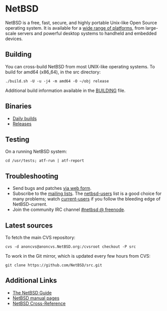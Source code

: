 NetBSD
======

NetBSD is a free, fast, secure, and highly portable Unix-like Open
Source operating system.  It is available for a [wide range of
platforms](https://wiki.NetBSD.org/ports/), from large-scale servers
and powerful desktop systems to handheld and embedded devices.

Building
--------

You can cross-build NetBSD from most UNIX-like operating systems.
To build for amd64 (x86_64), in the src directory:

    ./build.sh -U -u -j4 -m amd64 -O ~/obj release

Additional build information available in the [BUILDING](BUILDING) file.

Binaries
--------

- [Daily builds](https://nycdn.NetBSD.org/pub/NetBSD-daily/HEAD/latest/)
- [Releases](https://cdn.NetBSD.org/pub/NetBSD/)

Testing
-------

On a running NetBSD system:

    cd /usr/tests; atf-run | atf-report

Troubleshooting
---------------

- Send bugs and patches [via web form](https://www.NetBSD.org/cgi-bin/sendpr.cgi?gndb=netbsd).
- Subscribe to the [mailing lists](https://www.NetBSD.org/mailinglists/).
  The [netbsd-users](https://www.NetBSD.org/mailinglists/#netbsd-users) list is a good choice for many problems; watch [current-users](https://www.NetBSD.org/mailinglists/#current-users) if you follow the bleeding edge of NetBSD-current.
- Join the community IRC channel [#netbsd @ freenode](https://webchat.freenode.net/?channels=#netbsd).

Latest sources
--------------

To fetch the main CVS repository:

    cvs -d anoncvs@anoncvs.NetBSD.org:/cvsroot checkout -P src

To work in the Git mirror, which is updated every few hours from CVS:

    git clone https://github.com/NetBSD/src.git

Additional Links
----------------

- [The NetBSD Guide](https://www.NetBSD.org/docs/guide/en/)
- [NetBSD manual pages](http://man.NetBSD.org/)
- [NetBSD Cross-Reference](https://nxr.NetBSD.org/)
